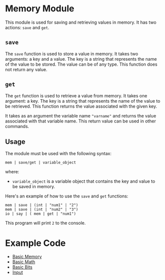 # Memory Module

This module is used for saving and retrieving values in memory. It has two actions: `save` and `get`.

## `save`

The `save` function is used to store a value in memory. It takes two arguments: a key and a value. The key is a string that represents the name of the value to be stored. The value can be of any type. This function does not return any value.

## `get`

The `get` function is used to retrieve a value from memory. It takes one argument: a key. The key is a string that represents the name of the value to be retrieved. This function returns the value associated with the given key.

It takes as an argument the variable name `"varname"` and returns the value associated with that variable name. This return value can be used in other commands.

## Usage

The module must be used with the following syntax:

```grap
mem | save/get | variable_object
```

where:
- `variable_object` is a variable object that contains the key and value to be saved in memory.

Here's an example of how to use the `save` and `get` functions:

```grap
mem | save | (int | "num1" | "2")
mem | save | (int | "num2" | "3")
io | say | ( mem | get | "num1")
```

This program will print `2` to the console.

# Example Code
+ [Basic Memory](../demos/helloworld.grap)
+ [Basic Math](../demos/math.grap)
+ [Basic Bits](../demos/bits.grap)
+ [Input](../demos/input.grap)